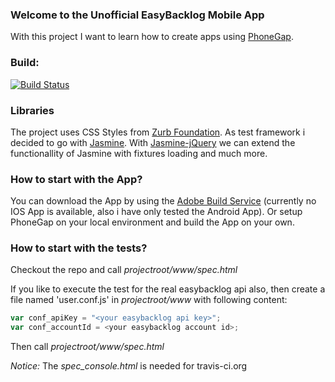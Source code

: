 ### Welcome to the Unofficial EasyBacklog Mobile App

With this project I want to learn how to create apps using [PhoneGap](http://phonegap.com/).

### Build:
[![Build Status](https://travis-ci.org/gabbersepp/unofficial-easy-backlog-mobile.png)](https://travis-ci.org/gabbersepp/unofficial-easy-backlog-mobile)

### Libraries
The project uses CSS Styles from [Zurb Foundation](http://foundation.zurb.com).
As test framework i decided to go with [Jasmine](http://pivotal.github.io/jasmine/).
With [Jasmine-jQuery](https://github.com/velesin/jasmine-jquery) we can extend the functionallity of Jasmine with fixtures loading and much more.

### How to start with the App?
You can download the App by using the [Adobe Build Service](https://build.phonegap.com/apps/699181/builds) (currently no IOS App is available, also i have only tested the Android App).
Or setup PhoneGap on your local environment and build the App on your own.

### How to start with the tests?
Checkout the repo and call _projectroot/www/spec.html_ 

If you like to execute the test for the real easybacklog api also, then create a file named 'user.conf.js' in _projectroot/www_ with following content:
```javascript
var conf_apiKey = "<your easybacklog api key>";
var conf_accountId = <your easybacklog account id>;
```
Then call _projectroot/www/spec.html_

_Notice:_
The _spec_console.html_ is needed for travis-ci.org

